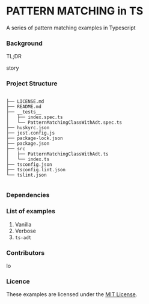 # PATTERN MATCHING in TS

A series of pattern matching examples in Typescript

### Background
TL;DR


story

### Project Structure
```shell

├── LICENSE.md
├── README.md
├── __tests__
│   ├── index.spec.ts
│   └── PatternMatchingClassWithAdt.spec.ts
├── huskyrc.json
├── jest.config.js
├── package-lock.json
├── package.json
├── src
│   ├── PatternMatchingClassWithAdt.ts
│   └── index.ts
├── tsconfig.json
├── tsconfig.lint.json
└── tslint.json


```

### Dependencies


### List of examples
1. Vanilla
2. Verbose 
3. `ts-adt`

### Contributors
Io

### Licence

These examples are licensed under the [MIT License](LICENSE.md).